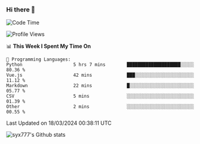 ### Hi there 👋

<!--
**syx777/syx777** is a ✨ _special_ ✨ repository because its `README.md` (this file) appears on your GitHub profile.

Here are some ideas to get you started:

- 🔭 I’m currently working on ...
- 🌱 I’m currently learning ...
- 👯 I’m looking to collaborate on ...
- 🤔 I’m looking for help with ...
- 💬 Ask me about ...
- 📫 How to reach me: ...
- 😄 Pronouns: ...
- ⚡ Fun fact: ...
-->
<!--START_SECTION:waka-->
![Code Time](http://img.shields.io/badge/Code%20Time-15%20hrs%2045%20mins-blue)

![Profile Views](http://img.shields.io/badge/Profile%20Views-247-blue)

📊 **This Week I Spent My Time On** 

```text
💬 Programming Languages: 
Python                   5 hrs 7 mins        ████████████████████░░░░░   80.36 % 
Vue.js                   42 mins             ███░░░░░░░░░░░░░░░░░░░░░░   11.12 % 
Markdown                 22 mins             █░░░░░░░░░░░░░░░░░░░░░░░░   05.77 % 
CSV                      5 mins              ░░░░░░░░░░░░░░░░░░░░░░░░░   01.39 % 
Other                    2 mins              ░░░░░░░░░░░░░░░░░░░░░░░░░   00.55 % 
```


 Last Updated on 18/03/2024 00:38:11 UTC
<!--END_SECTION:waka-->

![syx777's Github stats](https://github-readme-stats.vercel.app/api?username=syx777&show_icons=true)

